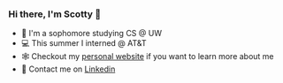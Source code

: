 ### Hi there, I'm Scotty 👋
* 🏫  I'm a sophomore studying CS @ UW
* 💻  This summer I interned @ AT&T
* 🕸  Checkout my [personal website](https://scottysingh.com) if you want to learn more about me
* 👔  Contact me on [Linkedin](https://www.linkedin.com/in/scottysingh)

